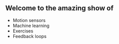 <h2>Welcome to the amazing show of</h2>

<p>
<ul>
    <li>Motion sensors</li>
    <li>Machine learning</li>
    <li>Exercises</li>
    <li>Feedback loops</li>
</ul>
</p>